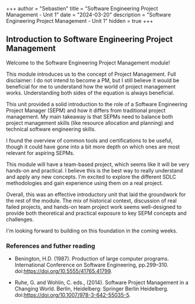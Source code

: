 +++
author = "Sebastien"
title = "Software Engineering Project Management - Unit 1"
date = "2024-03-20"
description = "Software Engineering Project Management - Unit 1"
hidden = true
+++

## Introduction to Software Engineering Project Management

Welcome to the Software Engineering Project Management module!

This module introduces us to the concept of Project Management. Full disclaimer: I do not intend to become a PM, but I still believe it would be beneficial for me to understand how the world of project management works. Understanding both sides of the equation is always beneficial.

This unit provided a solid introduction to the role of a Software Engineering Project Manager (SEPM) and how it differs from traditional project management. My main takeaway is that SEPMs need to balance both project management skills (like resource allocation and planning) and technical software engineering skills.

I found the overview of common tools and certifications to be useful, though it could have gone into a bit more depth on which ones are most relevant for aspiring SEPMs.

This module will have a team-based project, which seems like it will be very hands-on and practical. I believe this is the best way to really understand and apply any new concepts. I'm excited to explore the different SDLC methodologies and gain experience using them on a real project.

Overall, this was an effective introductory unit that laid the groundwork for the rest of the module. The mix of historical context, discussion of real failed projects, and hands-on team project work seems well-designed to provide both theoretical and practical exposure to key SEPM concepts and challenges.

I'm looking forward to building on this foundation in the coming weeks.


### References and futher reading
- Benington, H.D. (1987). Production of large computer programs. International Conference on Software Engineering, pp.299–310. doi:https://doi.org/10.5555/41765.41799.

- Ruhe, G. and Wohlin, C. eds., (2014). Software Project Management in a Changing World. Berlin, Heidelberg: Springer Berlin Heidelberg. doi:https://doi.org/10.1007/978-3-642-55035-5.